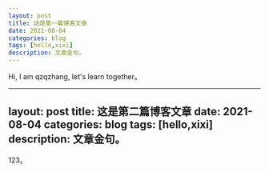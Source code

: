 ```yaml
---
layout: post
title: 这是第一篇博客文章
date: 2021-08-04
categories: blog
tags: [hello,xixi]
description: 文章金句。
---
```


Hi, I am qzqzhang, let's learn together。


---
layout: post
title: 这是第二篇博客文章
date: 2021-08-04
categories: blog
tags: [hello,xixi]
description: 文章金句。
---

123。









